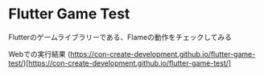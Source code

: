 # Flutter Game Test

Flutterのゲームライブラリーである、Flameの動作をチェックしてみる

Webでの実行結果
(https://con-create-development.github.io/flutter-game-test/)[https://con-create-development.github.io/flutter-game-test/]
